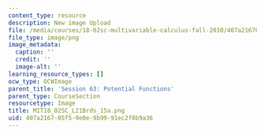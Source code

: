 ```yaml
---
content_type: resource
description: New image Upload
file: /media/courses/18-02sc-multivariable-calculus-fall-2010/407a216705f59e0e9b9991ec2f0b9a36_MIT18_02SC_L21Brds_15a.png
file_type: image/png
image_metadata:
  caption: ''
  credit: ''
  image-alt: ''
learning_resource_types: []
ocw_type: OCWImage
parent_title: 'Session 63: Potential Functions'
parent_type: CourseSection
resourcetype: Image
title: MIT18_02SC_L21Brds_15a.png
uid: 407a2167-05f5-9e0e-9b99-91ec2f0b9a36
---
```

